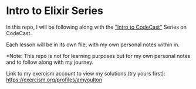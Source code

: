 # Intro to Elixir Series

In this repo, I will be following along with the ["Intro to CodeCast"](https://www.codecast.io/series/58-intro-to-elixir) Series on CodeCast.

Each lesson will be in its own file, with my own personal notes within in.

*Note: This repo is not for learning purposes but for my own personal notes and to follow along with my journey.

Link to my exercism account to view my solutions (try yours first): <https://exercism.org/profiles/amyoulton>
